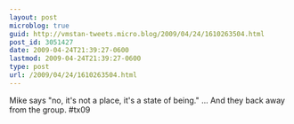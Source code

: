 ```yaml
---
layout: post
microblog: true
guid: http://vmstan-tweets.micro.blog/2009/04/24/1610263504.html
post_id: 3051427
date: 2009-04-24T21:39:27-0600
lastmod: 2009-04-24T21:39:27-0600
type: post
url: /2009/04/24/1610263504.html
---
```

Mike says "no, it's not a place, it's a state of being." ... And they back away from the group.  #tx09
